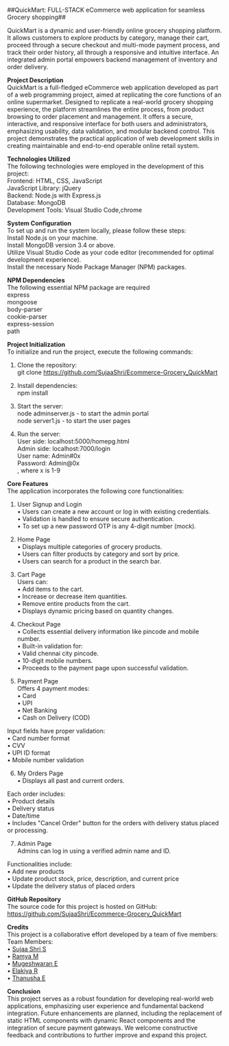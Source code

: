 ##QuickMart: FULL-STACK eCommerce web application for seamless Grocery shopping##

QuickMart is a dynamic and user-friendly online grocery shopping platform. It allows customers to explore products by category, manage their cart, proceed through a secure checkout and multi-mode payment process, and track their order history, all through a responsive and intuitive interface. An integrated admin portal empowers backend management of inventory and order delivery.    

**Project Description**  
QuickMart is a full-fledged eCommerce web application developed as part of a web programming project, aimed at replicating the core functions of an online supermarket. Designed to replicate a real-world grocery shopping experience, the platform streamlines the entire process, from product browsing to order placement and management. It offers a secure, interactive, and responsive interface for both users and administrators, emphasizing usability, data validation, and modular backend control. This project demonstrates the practical application of web development skills in creating maintainable and end-to-end operable online retail system.    

**Technologies Utilized**  
The following technologies were employed in the development of this project:  
Frontend: HTML, CSS, JavaScript  
JavaScript Library: jQuery  
Backend: Node.js with Express.js  
Database: MongoDB  
Development Tools: Visual Studio Code,chrome    

**System Configuration**  
To set up and run the system locally, please follow these steps:  
Install Node.js on your machine.  
Install MongoDB version 3.4 or above.  
Utilize Visual Studio Code as your code editor (recommended for optimal development experience).  
Install the necessary Node Package Manager (NPM) packages.    

**NPM Dependencies**  
The following essential NPM package are required  
express  
mongoose  
body-parser  
cookie-parser  
express-session  
path    

**Project Initialization**  
To initialize and run the project, execute the following commands:  
1. Clone the repository:   
git clone https://github.com/SujaaShri/Ecommerce-Grocery_QuickMart    

2. Install dependencies:  
npm install    

3. Start the server:  
node adminserver.js - to start the admin portal  
node server1.js - to start the user pages    

4. Run the server:  
User side: localhost:5000/homepg.html  
Admin side: localhost:7000/login  
User name: Admin#0x  
Password: Admin@0x  
, where x is 1-9    

**Core Features**  
The application incorporates the following core functionalities:  
1. User Signup and Login  
•	Users can create a new account or log in with existing credentials.  
•	Validation is handled to ensure secure authentication.  
•	To set up a new password OTP is any 4-digit number (mock).    

2. Home Page  
•	Displays multiple categories of grocery products.  
•	Users can filter products by category and sort by price.  
•	Users can search for a product in the search bar.    

3. Cart Page  
    Users can:  
•	Add items to the cart.  
•	Increase or decrease item quantities.  
•	Remove entire products from the cart.  
•	Displays dynamic pricing based on quantity changes.

5. Checkout Page    
•	Collects essential delivery information like pincode and mobile number.  
•	Built-in validation for:  
•	Valid chennai city pincode.  
•	10-digit mobile numbers.  
•	Proceeds to the payment page upon successful validation.    

6. Payment Page  
    Offers 4 payment modes:  
•	Card  
•	UPI  
•	Net Banking  
•	Cash on Delivery (COD)    
   
Input fields have proper validation:  
•	Card number format  
•	CVV  
•	UPI ID format  
•	Mobile number validation    

6. My Orders Page  
•	Displays all past and current orders.  

Each order includes:  
•	Product details  
•	Delivery status  
•	Date/time  
•	Includes "Cancel Order" button for the orders with delivery status placed or processing.    

7. Admin Page  
   Admins can log in using a verified admin name and ID.    
   
 Functionalities include:  
•	Add new products  
•	Update product stock, price, description, and current price  
•	Update the delivery status of placed orders    

**GitHub Repository**  
The source code for this project is hosted on GitHub:  
https://github.com/SujaaShri/Ecommerce-Grocery_QuickMart    

**Credits**  
This project is a collaborative effort developed by a team of five members:  
Team Members:  
•	[Sujaa Shri S](https://github.com/SujaaShri)  
•	[Ramya M](https://github.com/RAMYA-M-08)  
•	[Mugeshwaran E](https://github.com/mugeshwaran954)  
•	[Elakiya R](https://github.com/Elakiya-R31)  
•	[Thanusha E](https://github.com/Thanusha1974)    


**Conclusion**  
This project serves as a robust foundation for developing real-world web applications, emphasizing user experience and fundamental backend integration. Future enhancements are planned, including the replacement of static HTML components with dynamic React components and the integration of secure payment gateways.
We welcome constructive feedback and contributions to further improve and expand this project.
